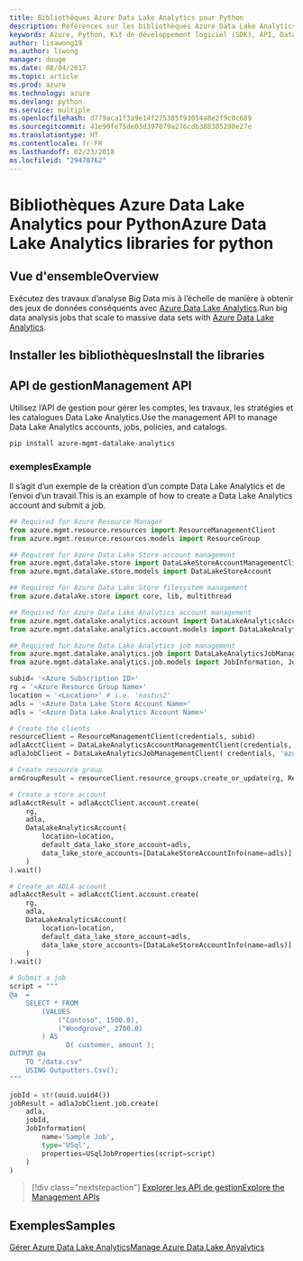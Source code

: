 ```yaml
---
title: Bibliothèques Azure Data Lake Analytics pour Python
description: Références sur les bibliothèques Azure Data Lake Analytics pour Python
keywords: Azure, Python, Kit de développement logiciel (SDK), API, Data Lake Analytics
author: lisawong19
ms.author: liwong
manager: douge
ms.date: 08/04/2017
ms.topic: article
ms.prod: azure
ms.technology: azure
ms.devlang: python
ms.service: multiple
ms.openlocfilehash: d779aca1f3a9e14f275385f93054a8e2f9c0c689
ms.sourcegitcommit: 41e90fe75de03d397079a276cdb388305290e27e
ms.translationtype: HT
ms.contentlocale: fr-FR
ms.lasthandoff: 02/23/2018
ms.locfileid: "29478762"
---
```

# <a name="azure-data-lake-analytics-libraries-for-python"></a><span data-ttu-id="2cdd1-104">Bibliothèques Azure Data Lake Analytics pour Python</span><span class="sxs-lookup"><span data-stu-id="2cdd1-104">Azure Data Lake Analytics libraries for python</span></span>

## <a name="overview"></a><span data-ttu-id="2cdd1-105">Vue d'ensemble</span><span class="sxs-lookup"><span data-stu-id="2cdd1-105">Overview</span></span>
<span data-ttu-id="2cdd1-106">Exécutez des travaux d’analyse Big Data mis à l’échelle de manière à obtenir des jeux de données conséquents avec [Azure Data Lake Analytics](/azure/data-lake-analytics/data-lake-analytics-overview).</span><span class="sxs-lookup"><span data-stu-id="2cdd1-106">Run big data analysis jobs that scale to massive data sets with [Azure Data Lake Analytics](/azure/data-lake-analytics/data-lake-analytics-overview).</span></span>

## <a name="install-the-libraries"></a><span data-ttu-id="2cdd1-107">Installer les bibliothèques</span><span class="sxs-lookup"><span data-stu-id="2cdd1-107">Install the libraries</span></span>

## <a name="management-api"></a><span data-ttu-id="2cdd1-108">API de gestion</span><span class="sxs-lookup"><span data-stu-id="2cdd1-108">Management API</span></span>
<span data-ttu-id="2cdd1-109">Utilisez l’API de gestion pour gérer les comptes, les travaux, les stratégies et les catalogues Data Lake Analytics.</span><span class="sxs-lookup"><span data-stu-id="2cdd1-109">Use the management API to manage Data Lake Analytics accounts, jobs, policies, and catalogs.</span></span>

```bash
pip install azure-mgmt-datalake-analytics
```

### <a name="example"></a><span data-ttu-id="2cdd1-110">exemples</span><span class="sxs-lookup"><span data-stu-id="2cdd1-110">Example</span></span>
<span data-ttu-id="2cdd1-111">Il s’agit d’un exemple de la création d’un compte Data Lake Analytics et de l’envoi d’un travail.</span><span class="sxs-lookup"><span data-stu-id="2cdd1-111">This is an example of how to create a Data Lake Analytics account and submit a job.</span></span> 

```python
## Required for Azure Resource Manager
from azure.mgmt.resource.resources import ResourceManagementClient
from azure.mgmt.resource.resources.models import ResourceGroup

## Required for Azure Data Lake Store account management
from azure.mgmt.datalake.store import DataLakeStoreAccountManagementClient
from azure.mgmt.datalake.store.models import DataLakeStoreAccount

## Required for Azure Data Lake Store filesystem management
from azure.datalake.store import core, lib, multithread

## Required for Azure Data Lake Analytics account management
from azure.mgmt.datalake.analytics.account import DataLakeAnalyticsAccountManagementClient
from azure.mgmt.datalake.analytics.account.models import DataLakeAnalyticsAccount, DataLakeStoreAccountInfo

## Required for Azure Data Lake Analytics job management
from azure.mgmt.datalake.analytics.job import DataLakeAnalyticsJobManagementClient
from azure.mgmt.datalake.analytics.job.models import JobInformation, JobState, USqlJobProperties

subid= '<Azure Subscription ID>'
rg = '<Azure Resource Group Name>'
location = '<Location>' # i.e. 'eastus2'
adls = '<Azure Data Lake Store Account Name>'
adls = '<Azure Data Lake Analytics Account Name>'

# Create the clients
resourceClient = ResourceManagementClient(credentials, subid)
adlaAcctClient = DataLakeAnalyticsAccountManagementClient(credentials, subid)
adlaJobClient = DataLakeAnalyticsJobManagementClient( credentials, 'azuredatalakeanalytics.net')

# Create resource group
armGroupResult = resourceClient.resource_groups.create_or_update(rg, ResourceGroup(location=location))

# Create a store account
adlaAcctResult = adlaAcctClient.account.create(
    rg,
    adla,
    DataLakeAnalyticsAccount(
        location=location,
        default_data_lake_store_account=adls,
        data_lake_store_accounts=[DataLakeStoreAccountInfo(name=adls)]
    )
).wait()

# Create an ADLA account
adlaAcctResult = adlaAcctClient.account.create(
    rg,
    adla,
    DataLakeAnalyticsAccount(
        location=location,
        default_data_lake_store_account=adls,
        data_lake_store_accounts=[DataLakeStoreAccountInfo(name=adls)]
    )
).wait()

# Submit a job
script = """
@a  = 
    SELECT * FROM 
        (VALUES
            ("Contoso", 1500.0),
            ("Woodgrove", 2700.0)
        ) AS 
              D( customer, amount );
OUTPUT @a
    TO "/data.csv"
    USING Outputters.Csv();
"""

jobId = str(uuid.uuid4())
jobResult = adlaJobClient.job.create(
    adla,
    jobId,
    JobInformation(
        name='Sample Job',
        type='USql',
        properties=USqlJobProperties(script=script)
    )
)
```

> [!div class="nextstepaction"]
> [<span data-ttu-id="2cdd1-112">Explorer les API de gestion</span><span class="sxs-lookup"><span data-stu-id="2cdd1-112">Explore the Management APIs</span></span>](/python/api/overview/azure/datalakeanalytics/management)

## <a name="samples"></a><span data-ttu-id="2cdd1-113">Exemples</span><span class="sxs-lookup"><span data-stu-id="2cdd1-113">Samples</span></span>
[<span data-ttu-id="2cdd1-114">Gérer Azure Data Lake Analytics</span><span class="sxs-lookup"><span data-stu-id="2cdd1-114">Manage Azure Data Lake Anyalytics</span></span>](https://docs.microsoft.com/azure/data-lake-analytics/data-lake-analytics-manage-use-python-sdk)